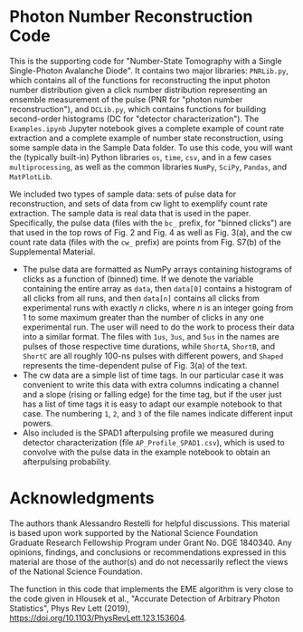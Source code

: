 # Photon Number Reconstruction Code
 This is the supporting code for "Number-State Tomography with a Single Single-Photon Avalanche Diode". It contains two major libraries: `PNRLib.py`, which contains all of the functions for reconstructing the input photon number distribution given a click number distribution representing an ensemble measurement of the pulse (PNR for "photon number reconstruction"), and `DCLib.py`, which contains functions for building second-order histograms (DC for "detector characterization"). The `Examples.ipynb` Jupyter notebook gives a complete example of count rate extraction and a complete example of number state reconstruction, using some sample data in the Sample Data folder. To use this code, you will want the (typically built-in) Python libraries `os`, `time`, `csv`, and in a few cases `multiprocessing`, as well as the common libraries `NumPy`, `SciPy`, `Pandas`, and `MatPlotLib`.

 We included two types of sample data: sets of pulse data for reconstruction, and sets of data from cw light to exemplify count rate extraction. The sample data is real data that is used in the paper. Specifically, the pulse data (files with the `bc_` prefix, for "binned clicks") are that used in the top rows of Fig. 2 and Fig. 4 as well as Fig. 3(a), and the cw count rate data (files with the `cw_` prefix) are points from Fig. S7(b) of the Supplemental Material.
 
 - The pulse data are formatted as NumPy arrays containing histograms of clicks as a function of (binned) time. If we denote the variable containing the entire array as `data`, then `data[0]` contains a histogram of all clicks from all runs, and then `data[n]` contains all clicks from experimental runs with exactly _n_ clicks, where _n_ is an integer going from 1 to some maximum greater than the number of clicks in any one experimental run. The user will need to do the work to process their data into a similar format. The files with `1us`, `3us`, and `5us` in the names are pulses of those respective time durations, while `ShortA`, `ShortB`, and `ShortC` are all roughly 100-ns pulses with different powers, and `Shaped` represents the time-dependent pulse of Fig. 3(a) of the text.
 - The cw data are a simple list of time tags. In our particular case it was convenient to write this data with extra columns indicating a channel and a slope (rising or falling edge) for the time tag, but if the user just has a list of time tags it is easy to adapt our example notebook to that case. The numbering `1`, `2`, and `3` of the file names indicate different input powers.
 - Also included is the SPAD1 afterpulsing profile we measured during detector characterization (file `AP_Profile_SPAD1.csv`), which is used to convolve with the pulse data in the example notebook to obtain an afterpulsing probability.

# Acknowledgments

The authors thank Alessandro Restelli for helpful discussions. This material is based upon work supported by the National Science Foundation Graduate Research Fellowship Program under Grant No. DGE 1840340. Any opinions, findings, and conclusions or recommendations expressed in this material are those of the author(s) and do not necessarily reflect the views of the National Science Foundation.

The function in this code that implements the EME algorithm is very close to the code given in Hlousek et al., "Accurate Detection of Arbitrary Photon Statistics", Phys Rev Lett (2019), https://doi.org/10.1103/PhysRevLett.123.153604.
